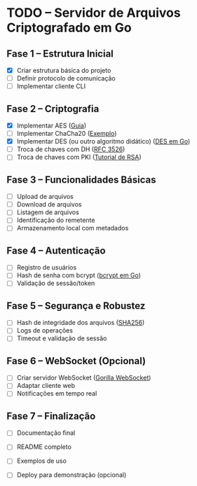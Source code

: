 # TODO – Servidor de Arquivos Criptografado em Go

## Fase 1 – Estrutura Inicial
- [x] Criar estrutura básica do projeto
- [ ] Definir protocolo de comunicação
- [ ] Implementar cliente CLI

## Fase 2 – Criptografia
- [x] Implementar AES ([Guia](https://gocloud.dev/howto/crypto/encrypt/))
- [ ] Implementar ChaCha20 ([Exemplo](https://pkg.go.dev/golang.org/x/crypto/chacha20))
- [x] Implementar DES (ou outro algoritmo didático) ([DES em Go](https://golang.org/pkg/crypto/des/))
- [ ] Troca de chaves com DH ([RFC 3526](https://datatracker.ietf.org/doc/html/rfc3526))
- [ ] Troca de chaves com PKI ([Tutorial de RSA](https://blog.cloudflare.com/a-relatively-easy-to-understand-primer-on-public-key-encryption/))

## Fase 3 – Funcionalidades Básicas
- [ ] Upload de arquivos
- [ ] Download de arquivos
- [ ] Listagem de arquivos
- [ ] Identificação do remetente
- [ ] Armazenamento local com metadados

## Fase 4 – Autenticação
- [ ] Registro de usuários
- [ ] Hash de senha com bcrypt ([bcrypt em Go](https://pkg.go.dev/golang.org/x/crypto/bcrypt))
- [ ] Validação de sessão/token

## Fase 5 – Segurança e Robustez
- [ ] Hash de integridade dos arquivos ([SHA256](https://pkg.go.dev/crypto/sha256))
- [ ] Logs de operações
- [ ] Timeout e validação de sessão

## Fase 6 – WebSocket (Opcional)
- [ ] Criar servidor WebSocket ([Gorilla WebSocket](https://github.com/gorilla/websocket))
- [ ] Adaptar cliente web
- [ ] Notificações em tempo real

## Fase 7 – Finalização
- [ ] Documentação final
- [ ] README completo
- [ ] Exemplos de uso
- [ ] Deploy para demonstração (opcional)

